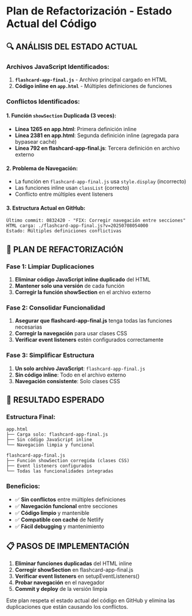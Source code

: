 # Plan de Refactorización - Estado Actual del Código

## 🔍 ANÁLISIS DEL ESTADO ACTUAL

### Archivos JavaScript Identificados:
1. **`flashcard-app-final.js`** - Archivo principal cargado en HTML
2. **Código inline en `app.html`** - Múltiples definiciones de funciones

### Conflictos Identificados:

#### 1. Función `showSection` Duplicada (3 veces):
- **Línea 1265 en app.html**: Primera definición inline
- **Línea 2381 en app.html**: Segunda definición inline (agregada para bypasear caché)
- **Línea 792 en flashcard-app-final.js**: Tercera definición en archivo externo

#### 2. Problema de Navegación:
- La función en `flashcard-app-final.js` usa `style.display` (incorrecto)
- Las funciones inline usan `classList` (correcto)
- Conflicto entre múltiples event listeners

#### 3. Estructura Actual en GitHub:
```
Último commit: 0832420 - "FIX: Corregir navegación entre secciones"
HTML carga: ./flashcard-app-final.js?v=20250708054000
Estado: Múltiples definiciones conflictivas
```

## 🔧 PLAN DE REFACTORIZACIÓN

### Fase 1: Limpiar Duplicaciones
1. **Eliminar código JavaScript inline duplicado** del HTML
2. **Mantener solo una versión** de cada función
3. **Corregir la función showSection** en el archivo externo

### Fase 2: Consolidar Funcionalidad
1. **Asegurar que flashcard-app-final.js** tenga todas las funciones necesarias
2. **Corregir la navegación** para usar clases CSS
3. **Verificar event listeners** estén configurados correctamente

### Fase 3: Simplificar Estructura
1. **Un solo archivo JavaScript**: `flashcard-app-final.js`
2. **Sin código inline**: Todo en el archivo externo
3. **Navegación consistente**: Solo clases CSS

## 🎯 RESULTADO ESPERADO

### Estructura Final:
```
app.html
├── Carga solo: flashcard-app-final.js
├── Sin código JavaScript inline
└── Navegación limpia y funcional

flashcard-app-final.js
├── Función showSection corregida (clases CSS)
├── Event listeners configurados
└── Todas las funcionalidades integradas
```

### Beneficios:
- ✅ **Sin conflictos** entre múltiples definiciones
- ✅ **Navegación funcional** entre secciones
- ✅ **Código limpio** y mantenible
- ✅ **Compatible con caché** de Netlify
- ✅ **Fácil debugging** y mantenimiento

## 📋 PASOS DE IMPLEMENTACIÓN

1. **Eliminar funciones duplicadas** del HTML inline
2. **Corregir showSection** en flashcard-app-final.js
3. **Verificar event listeners** en setupEventListeners()
4. **Probar navegación** en el navegador
5. **Commit y deploy** de la versión limpia

Este plan respeta el estado actual del código en GitHub y elimina las duplicaciones que están causando los conflictos.

